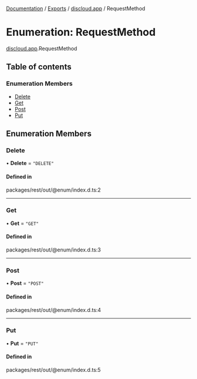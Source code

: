 [Documentation](../README.md) / [Exports](../modules.md) / [discloud.app](../modules/discloud_app.md) / RequestMethod

# Enumeration: RequestMethod

[discloud.app](../modules/discloud_app.md).RequestMethod

## Table of contents

### Enumeration Members

- [Delete](discloud_app.RequestMethod.md#delete)
- [Get](discloud_app.RequestMethod.md#get)
- [Post](discloud_app.RequestMethod.md#post)
- [Put](discloud_app.RequestMethod.md#put)

## Enumeration Members

### Delete

• **Delete** = ``"DELETE"``

#### Defined in

packages/rest/out/@enum/index.d.ts:2

___

### Get

• **Get** = ``"GET"``

#### Defined in

packages/rest/out/@enum/index.d.ts:3

___

### Post

• **Post** = ``"POST"``

#### Defined in

packages/rest/out/@enum/index.d.ts:4

___

### Put

• **Put** = ``"PUT"``

#### Defined in

packages/rest/out/@enum/index.d.ts:5
